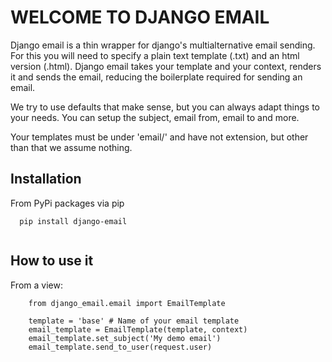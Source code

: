 **WELCOME TO DJANGO EMAIL**
=========================

Django email is a thin wrapper for django's multialternative email sending. For this you will need to specify a plain text template (.txt) and an html version (.html).
Django email takes your template and your context, renders it and sends the email, reducing the boilerplate required for sending an email.

We try to use defaults that make sense, but you can always adapt things to your needs. You can setup the subject, email from, email to and more.

Your templates must be under 'email/' and have not extension, but other than that we assume nothing.

Installation
------------

From PyPi packages via pip

```
  pip install django-email
  
```

How to use it
-------------

From a view:

```
    from django_email.email import EmailTemplate
    
    template = 'base' # Name of your email template
    email_template = EmailTemplate(template, context)
    email_template.set_subject('My demo email')
    email_template.send_to_user(request.user)

```
